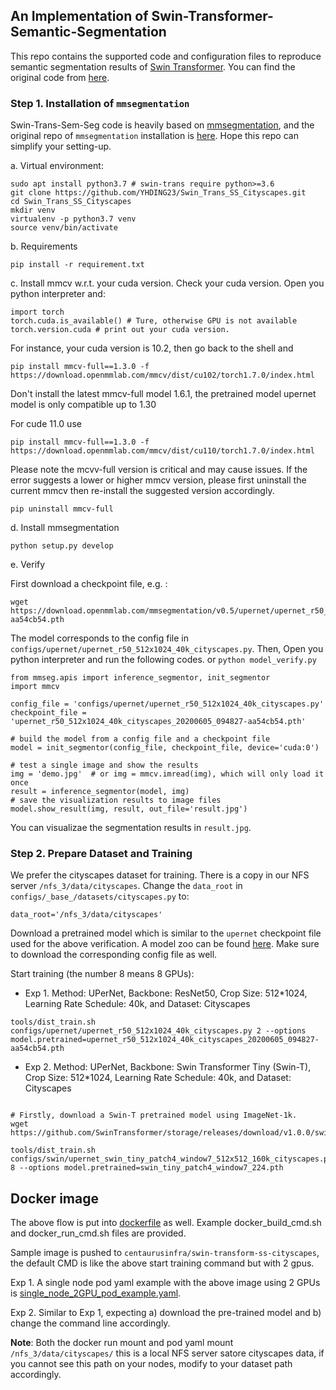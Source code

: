 ## An Implementation of Swin-Transformer-Semantic-Segmentation
This repo contains the supported code and configuration files to reproduce semantic segmentation results of [Swin Transformer](https://arxiv.org/pdf/2103.14030.pdf). You can find the original code from [here](https://github.com/SwinTransformer/Swin-Transformer-Semantic-Segmentation). 

### Step 1. Installation of `mmsegmentation`
Swin-Trans-Sem-Seg code is heavily based on [mmsegmentation](https://github.com/open-mmlab/mmsegmentation/tree/v0.11.0), and the original repo of `mmsegmentation` installation is [here](https://github.com/open-mmlab/mmsegmentation/blob/v0.11.0/docs/get_started.md#installation). Hope this repo can simplify your setting-up. 

a. Virtual environment:
```angular2html
sudo apt install python3.7 # swin-trans require python>=3.6
git clone https://github.com/YHDING23/Swin_Trans_SS_Cityscapes.git
cd Swin_Trans_SS_Cityscapes
mkdir venv
virtualenv -p python3.7 venv
source venv/bin/activate
```

b. Requirements
```angular2html
pip install -r requirement.txt
```

c. Install mmcv w.r.t. your cuda version. 
Check your cuda version. Open you python interpreter and:
```angular2html
import torch
torch.cuda.is_available() # Ture, otherwise GPU is not available
torch.version.cuda # print out your cuda version.
```
For instance, your cuda version is 10.2, then go back to the shell and 
```angular2html
pip install mmcv-full==1.3.0 -f https://download.openmmlab.com/mmcv/dist/cu102/torch1.7.0/index.html
```
Don't install the latest mmcv-full model 1.6.1, the pretrained model upernet model is only compatible up to 1.30

For cude 11.0 use

```
pip install mmcv-full==1.3.0 -f https://download.openmmlab.com/mmcv/dist/cu110/torch1.7.0/index.html
```

Please note the mcvv-full version is critical and may cause issues. If the error suggests a lower or higher mmcv version, please first uninstall the current mmcv then re-install the suggested version accordingly. 
```angular2html
pip uninstall mmcv-full
```

d. Install mmsegmentation
```angular2html
python setup.py develop
```

e. Verify

First download a checkpoint file, e.g. :
```angular2html
wget https://download.openmmlab.com/mmsegmentation/v0.5/upernet/upernet_r50_512x1024_40k_cityscapes/upernet_r50_512x1024_40k_cityscapes_20200605_094827-aa54cb54.pth
```
The model corresponds to the config file in `configs/upernet/upernet_r50_512x1024_40k_cityscapes.py`.
Then, Open you python interpreter and run the following codes. or ```python model_verify.py```
```
from mmseg.apis import inference_segmentor, init_segmentor
import mmcv

config_file = 'configs/upernet/upernet_r50_512x1024_40k_cityscapes.py'
checkpoint_file = 'upernet_r50_512x1024_40k_cityscapes_20200605_094827-aa54cb54.pth'

# build the model from a config file and a checkpoint file
model = init_segmentor(config_file, checkpoint_file, device='cuda:0')

# test a single image and show the results
img = 'demo.jpg'  # or img = mmcv.imread(img), which will only load it once
result = inference_segmentor(model, img)
# save the visualization results to image files
model.show_result(img, result, out_file='result.jpg')
```
You can visualizae the segmentation results in `result.jpg`.  

### Step 2. Prepare Dataset and Training
We prefer the cityscapes dataset for training. There is a copy in our NFS server `/nfs_3/data/cityscapes`. Change the `data_root` in `configs/_base_/datasets/cityscapes.py` to:
```angular2html
data_root='/nfs_3/data/cityscapes'
```


Download a pretrained model which is similar to the `upernet` checkpoint file used for the above verification. A model zoo can be found [here](https://github.com/open-mmlab/mmsegmentation/blob/v0.11.0/docs/model_zoo.md). Make sure to download the corresponding config file as well. 

Start training (the number 8 means 8 GPUs):

- Exp 1. Method: UPerNet, Backbone: ResNet50, Crop Size: 512*1024, Learning Rate Schedule: 40k, and Dataset: Cityscapes
```angular2html
tools/dist_train.sh configs/upernet/upernet_r50_512x1024_40k_cityscapes.py 2 --options model.pretrained=upernet_r50_512x1024_40k_cityscapes_20200605_094827-aa54cb54.pth
```
- Exp 2. Method: UPerNet, Backbone: Swin Transformer Tiny (Swin-T), Crop Size: 512*1024, Learning Rate Schedule: 40k, and Dataset: Cityscapes

```angular2html

# Firstly, download a Swin-T pretrained model using ImageNet-1k. 
wget https://github.com/SwinTransformer/storage/releases/download/v1.0.0/swin_tiny_patch4_window7_224.pth 

tools/dist_train.sh configs/swin/upernet_swin_tiny_patch4_window7_512x512_160k_cityscapes.py 8 --options model.pretrained=swin_tiny_patch4_window7_224.pth
```


## Docker image
The above flow is put into [dockerfile](./dockerfile) as well. Example docker_build_cmd.sh and docker_run_cmd.sh files are provided.

Sample image is pushed to ```centaurusinfra/swin-transform-ss-cityscapes```, the default CMD is like the above start training command but with 2 gpus.

Exp 1. A single node pod yaml example with the above image using 2 GPUs is [single_node_2GPU_pod_example.yaml](./single_node_2GPU_pod_example.yaml). 

Exp 2. Similar to Exp 1, expecting a) download the pre-trained model and b) change the command line accordingly.  

**Note**: Both the docker run mount and pod yaml mount ```/nfs_3/data/cityscapes/``` this is a local NFS server satore cityscapes data, if you cannot see this path on your nodes, modify to your dataset path accordingly.
